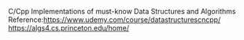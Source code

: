 C/Cpp Implementations of must-know Data Structures and Algorithms
Reference:https://www.udemy.com/course/datastructurescncpp/
          https://algs4.cs.princeton.edu/home/
